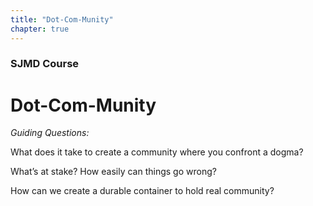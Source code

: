 ```yaml
---
title: "Dot-Com-Munity"
chapter: true
---
```

### SJMD Course
# Dot-Com-Munity

*Guiding Questions:*

What does it take to create a community where you confront a dogma?

What’s at stake? How easily can things go wrong?

How can we create a durable container to hold real community?
